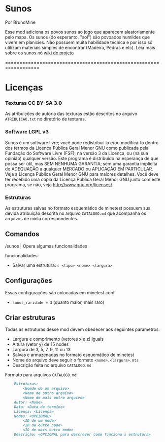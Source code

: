 Sunos
===============

Por BrunoMine

Esse mod adiciona os povos sunos ao jogo que aparecem aleatoriamente pelo mapa.
Os sunos (do esperanto, "sol") são povoados humildes que vivem 
em planicies. Não possuem muita habilidade técnica e por isso 
só utilizam materiais simples de encontrar 
(Madeira, Pedras e etc). Leia mais sobre os sunos nó [wiki do projeto](https://github.com/BrunoMine/sociedades/wiki/Sunos)

==================================================================

# Licenças 

### Texturas CC BY-SA 3.0

As atribuições de autoria das texturas estão descritos no 
arquivo `ATRIBUICAO.txt` no diretório de texturas.
  
### Software LGPL v3

Sunos é um software livre; você pode redistribuí-lo e/ou 
modificá-lo dentro dos termos da Licença Pública Geral Menor GNU 
como publicada pela Fundação do Software Livre (FSF); na versão 3 
da Licença, ou (na sua opinião) qualquer versão.
Este programa é distribuído na esperança de que possa ser útil, 
mas SEM NENHUMA GARANTIA; sem uma garantia implícita de ADEQUAÇÃO
a qualquer MERCADO ou APLICAÇÃO EM PARTICULAR. Veja a
Licença Pública Geral Menor GNU para maiores detalhes.
Você deve ter recebido uma cópia da Licença Pública 
Geral Menor GNU junto com este programa, 
se não, veja <http://www.gnu.org/licenses/>.

### Estruturas

As estruturas salvas no formato esquemático de minetest possuem 
sua devida atribuição descrita no arquivo `CATALOGO.md` que acompanha 
os arquivos de mídia correspondentes.

## Comandos

/sunos <func> | Opera algumas funcionalidades

funcionalidades:

- Salvar uma estrutura: `s <tipo> <nome> <largura>`

## Configurações

Essas configurações são colocadas em minetest.conf
- `sunos_raridade = 3` (quanto maior, mais raro)

## Criar estruturas
Todas as estruturas desse mod devem obedecer aos seguintes parametros:
- Largura e comprimento (vetores x e z) iguais
- Altura (vetor y) de 15 nodes
- Largura de 3, 5, 7, 9, 11 ou 13
- Salvas e armazenadas no formato esquemático de minetest
- Nome do arquivo deve seguir o formato `<nome>.<largura>.mts`
- Descrição feita no arquivo `CATALOGO.md`

Formato para arquivos `CATALOGO.md`:

```md
	Estruturas:
		<Nomde de um arquivo>
		<Nome de outro arquivo>
		<Nome de mais outro arquivo>
	Autor: <Nome>
	Data: <Data de termino>
	Licença: <Licença>
	Nodes: <OPCIONAL>
		<ID de um node>
		<ID de outro node>
		<ID de mais outro node>
	Descrição: <OPCIONAL para descrever como funciona a estrutura>
```
